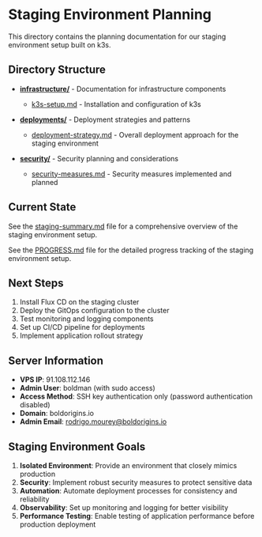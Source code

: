 # Staging Environment Planning

This directory contains the planning documentation for our staging environment setup built on k3s.

## Directory Structure

- **[infrastructure/](./infrastructure/)** - Documentation for infrastructure components
  - [k3s-setup.md](./infrastructure/k3s-setup.md) - Installation and configuration of k3s

- **[deployments/](./deployments/)** - Deployment strategies and patterns
  - [deployment-strategy.md](./deployments/deployment-strategy.md) - Overall deployment approach for the staging environment

- **[security/](./security/)** - Security planning and considerations
  - [security-measures.md](./security/security-measures.md) - Security measures implemented and planned

## Current State

See the [staging-summary.md](./staging-summary.md) file for a comprehensive overview of the staging environment setup.

See the [PROGRESS.md](./PROGRESS.md) file for the detailed progress tracking of the staging environment setup.

## Next Steps

1. Install Flux CD on the staging cluster
2. Deploy the GitOps configuration to the cluster
3. Test monitoring and logging components
4. Set up CI/CD pipeline for deployments
5. Implement application rollout strategy

## Server Information

- **VPS IP**: 91.108.112.146
- **Admin User**: boldman (with sudo access)
- **Access Method**: SSH key authentication only (password authentication disabled)
- **Domain**: boldorigins.io
- **Admin Email**: rodrigo.mourey@boldorigins.io

## Staging Environment Goals

1. **Isolated Environment**: Provide an environment that closely mimics production
2. **Security**: Implement robust security measures to protect sensitive data
3. **Automation**: Automate deployment processes for consistency and reliability
4. **Observability**: Set up monitoring and logging for better visibility
5. **Performance Testing**: Enable testing of application performance before production deployment 